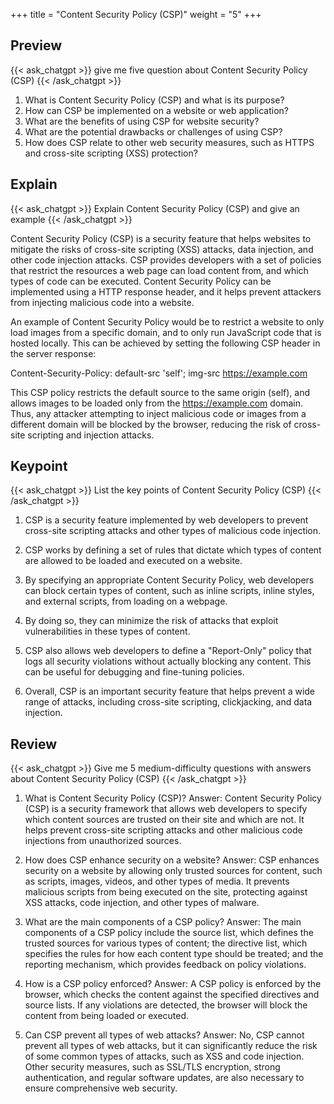 +++
title = "Content Security Policy (CSP)"
weight = "5"
+++
## Preview
{{< ask_chatgpt >}}
give me five question about Content Security Policy (CSP)
{{< /ask_chatgpt >}}



1. What is Content Security Policy (CSP) and what is its purpose?
2. How can CSP be implemented on a website or web application?
3. What are the benefits of using CSP for website security?
4. What are the potential drawbacks or challenges of using CSP?
5. How does CSP relate to other web security measures, such as HTTPS and cross-site scripting (XSS) protection?   

## Explain
{{< ask_chatgpt >}}
Explain Content Security Policy (CSP) and give an example
{{< /ask_chatgpt >}}



Content Security Policy (CSP) is a security feature that helps websites to mitigate the risks of cross-site scripting (XSS) attacks, data injection, and other code injection attacks. CSP provides developers with a set of policies that restrict the resources a web page can load content from, and which types of code can be executed. Content Security Policy can be implemented using a HTTP response header, and it helps prevent attackers from injecting malicious code into a website.

An example of Content Security Policy would be to restrict a website to only load images from a specific domain, and to only run JavaScript code that is hosted locally. This can be achieved by setting the following CSP header in the server response:

Content-Security-Policy: default-src 'self'; img-src https://example.com

This CSP policy restricts the default source to the same origin (self), and allows images to be loaded only from the https://example.com domain. Thus, any attacker attempting to inject malicious code or images from a different domain will be blocked by the browser, reducing the risk of cross-site scripting and injection attacks.   

## Keypoint
{{< ask_chatgpt >}}
List the key points of Content Security Policy (CSP)
{{< /ask_chatgpt >}}



1. CSP is a security feature implemented by web developers to prevent cross-site scripting attacks and other types of malicious code injection.

2. CSP works by defining a set of rules that dictate which types of content are allowed to be loaded and executed on a website.

3. By specifying an appropriate Content Security Policy, web developers can block certain types of content, such as inline scripts, inline styles, and external scripts, from loading on a webpage.

4. By doing so, they can minimize the risk of attacks that exploit vulnerabilities in these types of content.

5. CSP also allows web developers to define a "Report-Only" policy that logs all security violations without actually blocking any content. This can be useful for debugging and fine-tuning policies.

6. Overall, CSP is an important security feature that helps prevent a wide range of attacks, including cross-site scripting, clickjacking, and data injection.   

## Review
{{< ask_chatgpt >}}
Give me 5 medium-difficulty questions with answers about Content Security Policy (CSP)
{{< /ask_chatgpt >}}



1. What is Content Security Policy (CSP)?
Answer: Content Security Policy (CSP) is a security framework that allows web developers to specify which content sources are trusted on their site and which are not. It helps prevent cross-site scripting attacks and other malicious code injections from unauthorized sources.

2. How does CSP enhance security on a website?
Answer: CSP enhances security on a website by allowing only trusted sources for content, such as scripts, images, videos, and other types of media. It prevents malicious scripts from being executed on the site, protecting against XSS attacks, code injection, and other types of malware.

3. What are the main components of a CSP policy?
Answer: The main components of a CSP policy include the source list, which defines the trusted sources for various types of content; the directive list, which specifies the rules for how each content type should be treated; and the reporting mechanism, which provides feedback on policy violations.

4. How is a CSP policy enforced?
Answer: A CSP policy is enforced by the browser, which checks the content against the specified directives and source lists. If any violations are detected, the browser will block the content from being loaded or executed.

5. Can CSP prevent all types of web attacks?
Answer: No, CSP cannot prevent all types of web attacks, but it can significantly reduce the risk of some common types of attacks, such as XSS and code injection. Other security measures, such as SSL/TLS encryption, strong authentication, and regular software updates, are also necessary to ensure comprehensive web security.   

